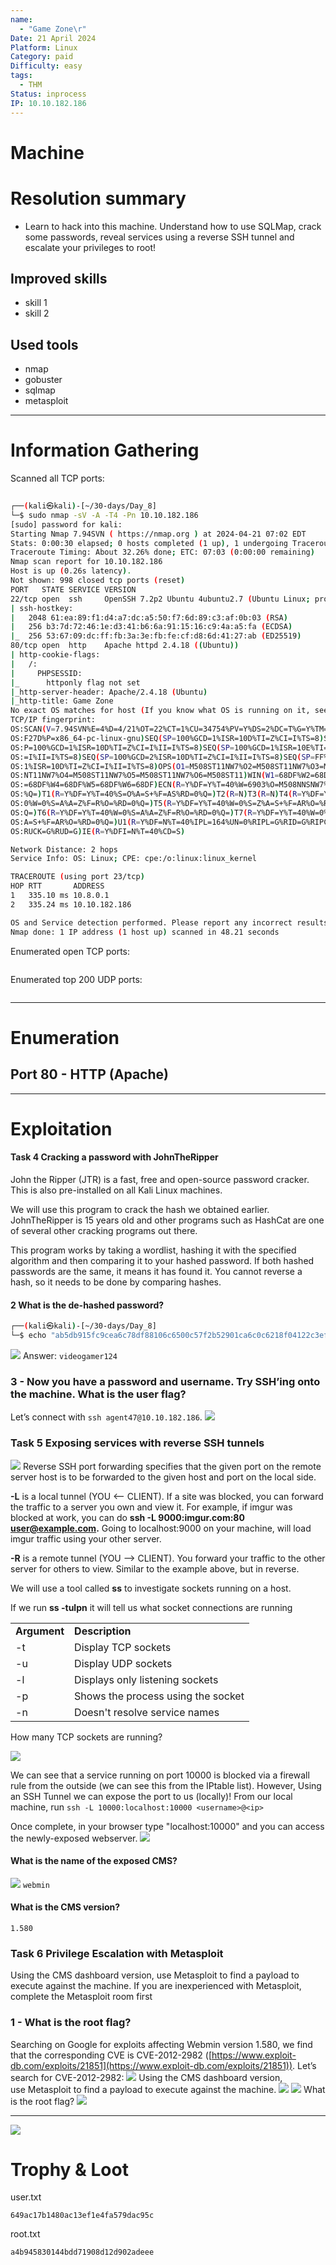 ```yaml
---
name:
  - "Game Zone\r"
Date: 21 April 2024
Platform: Linux
Category: paid
Difficulty: easy
tags:
  - THM
Status: inprocess
IP: 10.10.182.186
---
```


# Machine 



# Resolution summary
- Learn to hack into this machine. Understand how to use SQLMap, crack some passwords, reveal services using a reverse SSH tunnel and escalate your privileges to root!

## Improved skills
- skill 1
- skill 2

## Used tools
- nmap
- gobuster
- sqlmap
- metasploit

---

# Information Gathering
Scanned all TCP ports:
```bash
                                                                                                                                                                            
┌──(kali㉿kali)-[~/30-days/Day_8]
└─$ sudo nmap -sV -A -T4 -Pn 10.10.182.186
[sudo] password for kali: 
Starting Nmap 7.94SVN ( https://nmap.org ) at 2024-04-21 07:02 EDT
Stats: 0:00:30 elapsed; 0 hosts completed (1 up), 1 undergoing Traceroute
Traceroute Timing: About 32.26% done; ETC: 07:03 (0:00:00 remaining)
Nmap scan report for 10.10.182.186
Host is up (0.26s latency).
Not shown: 998 closed tcp ports (reset)
PORT   STATE SERVICE VERSION
22/tcp open  ssh     OpenSSH 7.2p2 Ubuntu 4ubuntu2.7 (Ubuntu Linux; protocol 2.0)
| ssh-hostkey: 
|   2048 61:ea:89:f1:d4:a7:dc:a5:50:f7:6d:89:c3:af:0b:03 (RSA)
|   256 b3:7d:72:46:1e:d3:41:b6:6a:91:15:16:c9:4a:a5:fa (ECDSA)
|_  256 53:67:09:dc:ff:fb:3a:3e:fb:fe:cf:d8:6d:41:27:ab (ED25519)
80/tcp open  http    Apache httpd 2.4.18 ((Ubuntu))
| http-cookie-flags: 
|   /: 
|     PHPSESSID: 
|_      httponly flag not set
|_http-server-header: Apache/2.4.18 (Ubuntu)
|_http-title: Game Zone
No exact OS matches for host (If you know what OS is running on it, see https://nmap.org/submit/ ).
TCP/IP fingerprint:
OS:SCAN(V=7.94SVN%E=4%D=4/21%OT=22%CT=1%CU=34754%PV=Y%DS=2%DC=T%G=Y%TM=6624
OS:F27D%P=x86_64-pc-linux-gnu)SEQ(SP=100%GCD=1%ISR=10D%TI=Z%CI=I%TS=8)SEQ(S
OS:P=100%GCD=1%ISR=10D%TI=Z%CI=I%II=I%TS=8)SEQ(SP=100%GCD=1%ISR=10E%TI=Z%CI
OS:=I%II=I%TS=8)SEQ(SP=100%GCD=2%ISR=10D%TI=Z%CI=I%II=I%TS=8)SEQ(SP=FF%GCD=
OS:1%ISR=10D%TI=Z%CI=I%II=I%TS=8)OPS(O1=M508ST11NW7%O2=M508ST11NW7%O3=M508N
OS:NT11NW7%O4=M508ST11NW7%O5=M508ST11NW7%O6=M508ST11)WIN(W1=68DF%W2=68DF%W3
OS:=68DF%W4=68DF%W5=68DF%W6=68DF)ECN(R=Y%DF=Y%T=40%W=6903%O=M508NNSNW7%CC=Y
OS:%Q=)T1(R=Y%DF=Y%T=40%S=O%A=S+%F=AS%RD=0%Q=)T2(R=N)T3(R=N)T4(R=Y%DF=Y%T=4
OS:0%W=0%S=A%A=Z%F=R%O=%RD=0%Q=)T5(R=Y%DF=Y%T=40%W=0%S=Z%A=S+%F=AR%O=%RD=0%
OS:Q=)T6(R=Y%DF=Y%T=40%W=0%S=A%A=Z%F=R%O=%RD=0%Q=)T7(R=Y%DF=Y%T=40%W=0%S=Z%
OS:A=S+%F=AR%O=%RD=0%Q=)U1(R=Y%DF=N%T=40%IPL=164%UN=0%RIPL=G%RID=G%RIPCK=G%
OS:RUCK=G%RUD=G)IE(R=Y%DFI=N%T=40%CD=S)

Network Distance: 2 hops
Service Info: OS: Linux; CPE: cpe:/o:linux:linux_kernel

TRACEROUTE (using port 23/tcp)
HOP RTT       ADDRESS
1   335.10 ms 10.8.0.1
2   335.24 ms 10.10.182.186

OS and Service detection performed. Please report any incorrect results at https://nmap.org/submit/ .
Nmap done: 1 IP address (1 host up) scanned in 48.21 seconds
```

Enumerated open TCP ports:
```bash

```

Enumerated top 200 UDP ports:
```bash

```

---

# Enumeration
## Port 80 - HTTP (Apache)

---

# Exploitation
#### Task 4 Cracking a password with JohnTheRipper
John the Ripper (JTR) is a fast, free and open-source password cracker. This is also pre-installed on all Kali Linux machines.

We will use this program to crack the hash we obtained earlier. JohnTheRipper is 15 years old and other programs such as HashCat are one of several other cracking programs out there. 

This program works by taking a wordlist, hashing it with the specified algorithm and then comparing it to your hashed password. If both hashed passwords are the same, it means it has found it. You cannot reverse a hash, so it needs to be done by comparing hashes.
#### 2 What is the de-hashed password?
```bash
┌──(kali㉿kali)-[~/30-days/Day_8]
└─$ echo "ab5db915fc9cea6c78df88106c6500c57f2b52901ca6c0c6218f04122c3efd14" > agent47.hash
```
![](img/john.png)
Answer: `videogamer124`
### 3 - Now you have a password and username. Try SSH’ing onto the machine. What is the user flag?
Let’s connect with `ssh agent47@10.10.182.186`.
![](img/user_flag.png)


### Task 5 Exposing services with reverse SSH tunnels
![](img/cYZsC8p.png)
Reverse SSH port forwarding specifies that the given port on the remote server host is to be forwarded to the given host and port on the local side.

**-L** is a local tunnel (YOU <-- CLIENT). If a site was blocked, you can forward the traffic to a server you own and view it. For example, if imgur was blocked at work, you can do **ssh -L 9000:imgur.com:80 user@example.com.** Going to localhost:9000 on your machine, will load imgur traffic using your other server.

**-R** is a remote tunnel (YOU --> CLIENT). You forward your traffic to the other server for others to view. Similar to the example above, but in reverse.

We will use a tool called **ss** to investigate sockets running on a host.

If we run **ss -tulpn** it will tell us what socket connections are running

|              |                                    |
| ------------ | ---------------------------------- |
| **Argument** | **Description**                    |
| -t           | Display TCP sockets                |
| -u           | Display UDP sockets                |
| -l           | Displays only listening sockets    |
| -p           | Shows the process using the socket |
| -n           | Doesn't resolve service names      |
How many TCP sockets are running?

![](img/ss.png)

We can see that a service running on port 10000 is blocked via a firewall rule from the outside (we can see this from the IPtable list). However, Using an SSH Tunnel we can expose the port to us (locally)!
From our local machine, run `ssh -L 10000:localhost:10000 <username>@<ip>`

Once complete, in your browser type "localhost:10000" and you can access the newly-exposed webserver.
![](img/2024.png)
#### What is the name of the exposed CMS?
![](img/website.png)
`webmin`
#### What is the CMS version?
`1.580`
### Task 6 Privilege Escalation with Metasploit
Using the CMS dashboard version, use Metasploit to find a payload to execute against the machine.
If you are inexperienced with Metasploit, complete the Metasploit room first
### 1 - What is the root flag?
Searching on Google for exploits affecting Webmin version 1.580, we find that the corresponding CVE is CVE-2012-2982 ([https://www.exploit-db.com/exploits/21851](https://www.exploit-db.com/exploits/21851)). Let’s search for CVE-2012-2982:
![](img/webmin.png)
Using the CMS dashboard version, use Metasploit to find a payload to execute against the machine.
![](img/msf2.png)
![](img/msf3.png)
What is the root flag?
![](img/root.png)

---
![](img/complete.png)
# Trophy & Loot
user.txt
```
649ac17b1480ac13ef1e4fa579dac95c
```

root.txt
```
a4b945830144bdd71908d12d902adeee
```